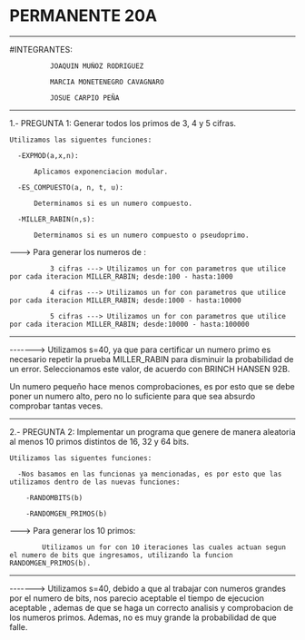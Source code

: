 # PERMANENTE 20A

 ------------------------------------------------------------------------------------------------------------------------------------------------------------------
 
#INTEGRANTES:  

              JOAQUIN MUÑOZ RODRIGUEZ
              
              MARCIA MONETENEGRO CAVAGNARO
              
              JOSUE CARPIO PEÑA

 ------------------------------------------------------------------------------------------------------------------------------------------------------------------
 
1.- PREGUNTA 1: Generar todos los primos de 3, 4 y 5 cifras.

    Utilizamos las siguentes funciones:
    
      -EXPMOD(a,x,n):
      
          Aplicamos exponenciacion modular.
          
      -ES_COMPUESTO(a, n, t, u):
      
          Determinamos si es un numero compuesto.
          
      -MILLER_RABIN(n,s):
      
          Determinamos si es un numero compuesto o pseudoprimo. 
          
  ---> Para generar los numeros de :
  
              3 cifras ---> Utilizamos un for con parametros que utilice por cada iteracion MILLER_RABIN; desde:100 - hasta:1000
              
              4 cifras ---> Utilizamos un for con parametros que utilice por cada iteracion MILLER_RABIN; desde:1000 - hasta:10000
              
              5 cifras ---> Utilizamos un for con parametros que utilice por cada iteracion MILLER_RABIN; desde:10000 - hasta:100000
              
 ------------------------------------------------------------------------------------------------------------------------------------------------------------------
 
  -------> Utilizamos s=40, ya que para certificar un numero primo es necesario repetir la prueba MILLER_RABIN para disminuir la probabilidad de un error. 
 Seleccionamos este valor, de acuerdo con BRINCH HANSEN 92B.
 
 Un numero pequeño hace menos comprobaciones, es por esto que se debe poner un numero alto, pero no lo suficiente para que sea absurdo comprobar tantas veces.
 
 ------------------------------------------------------------------------------------------------------------------------------------------------------------------
          
2.- PREGUNTA 2: Implementar un programa que genere de manera aleatoria al menos 10 primos distintos de 16, 32 y 64 bits.

    Utilizamos las siguentes funciones:
    
      -Nos basamos en las funcionas ya mencionadas, es por esto que las utilizamos dentro de las nuevas funciones:
      
        -RANDOMBITS(b)
        
        -RANDOMGEN_PRIMOS(b)
        
  ---> Para generar los 10 primos:
  
            Utilizamos un for con 10 iteraciones las cuales actuan segun el numero de bits que ingresamos, utilizando la funcion RANDOMGEN_PRIMOS(b).
            
------------------------------------------------------------------------------------------------------------------------------------------------------------------
-------> Utilizamos s=40, debido a que al trabajar con numeros grandes por el numero de bits, nos parecio aceptable el tiempo de ejecucion aceptable , ademas de que se haga un correcto analisis y comprobacion de los numeros primos.
 Ademas, no es muy grande la probabilidad de que falle.

      
      
      
    
    
